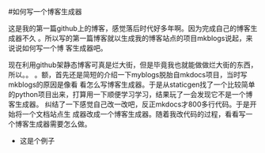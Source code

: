 #如何写一个博客生成器

这是我的第一篇github上的博客，感觉落后时代好多年啊。因为完成自己的博客生成器不久
。所以写的第一篇博客就以生成我的博客站点的项目mkblogs说起，来说说如何写一个博
客生成器吧。

现在利用github架静态博客可真是烂大街，但是毕竟我也就能做做烂大街的东西，所以。。
。额，首先还是简短的介绍一下myblogs脱胎自mkdocs项目，当时写mkblogs的原因是像看
看怎么写博客生成器。于是从staticgen找了一个比较简单
的python项目出来，打算用一下顺便学习学习，结果玩了一会发现它不是一个博客生成器。
纠结了一下感觉自己改一改吧，反正mkdocs才800多行代码。于是开始将一个文档站点生
成器改成一个博客生成器。随着我改代码的过程，看看写一个博客生成器需要怎么做。

+ 这是个例子
